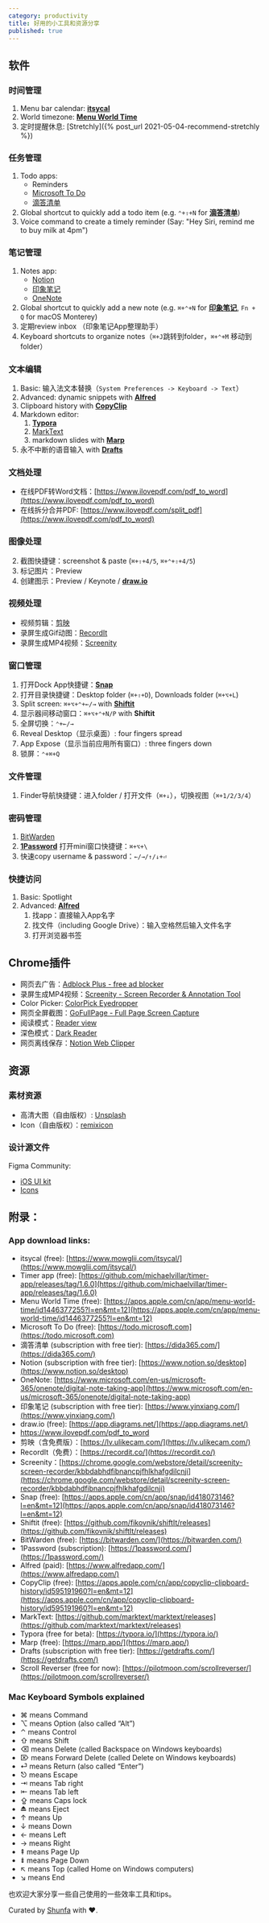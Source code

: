 ```yaml
---
category: productivity
title: 好用的小工具和资源分享
published: true
---
```


## 软件

### 时间管理

1. Menu bar calendar: [**itsycal**](https://www.mowglii.com/itsycal/)
1. World timezone: [**Menu World Time**](https://apps.apple.com/cn/app/menu-world-time/id1446377255?l=en&mt=12)
1. 定时提醒休息: [Stretchly]({% post_url 2021-05-04-recommend-stretchly %})


### 任务管理

1. Todo apps:
	- Reminders
	- [Microsoft To Do](https://todo.microsoft.com)
	- [滴答清单](https://dida365.com/)
1. Global shortcut to quickly add a todo item (e.g. `⌃+⇧+N` for [**滴答清单**](https://dida365.com/))
2. Voice command to create a timely reminder (Say: "Hey Siri, remind me to buy milk at 4pm")


### 笔记管理

1. Notes app:
	- [Notion](https://www.notion.so/desktop)
	- [印象笔记](https://www.yinxiang.com/)
	- [OneNote](https://www.microsoft.com/en-us/microsoft-365/onenote/digital-note-taking-app)
1. Global shortcut to quickly add a new note (e.g. `⌘+⌃+N` for [**印象笔记**](https://www.yinxiang.com/), `Fn + Q` for macOS Monterey)
2. 定期review inbox （印象笔记App整理助手）
3. Keyboard shortcuts to organize notes（`⌘+J`跳转到folder，`⌘+⌃+M` 移动到folder）


### 文本编辑

1. Basic: 输入法文本替换（`System Preferences -> Keyboard -> Text`）
2. Advanced: dynamic snippets with [**Alfred**](https://www.alfredapp.com/)
3. Clipboard history with [**CopyClip**](https://apps.apple.com/cn/app/copyclip-clipboard-history/id595191960?l=en&mt=12)
4. Markdown editor:
	1. **[Typora](https://typora.io/)**
    1. [MarkText](https://github.com/marktext/marktext/releases)
	2. markdown slides with **[Marp](https://marp.app/)**
5. 永不中断的语音输入 with **[Drafts](https://getdrafts.com/)**


### 文档处理

- 在线PDF转Word文档：[https://www.ilovepdf.com/pdf_to_word](https://www.ilovepdf.com/pdf_to_word)
- 在线拆分合并PDF: [https://www.ilovepdf.com/split_pdf](https://www.ilovepdf.com/pdf_to_word)

### 图像处理

2. 截图快捷键：screenshot & paste (`⌘+⇧+4/5`, `⌘+⌃+⇧+4/5`)
3. 标记图片：Preview
4. 创建图示：Preview / Keynote / [**draw.io**](https://app.diagrams.net/)

### 视频处理

- 视频剪辑：[剪映](https://lv.ulikecam.com/)
- 录屏生成Gif动图：[RecordIt](https://recordit.co/)
- 录屏生成MP4视频：[Screenity](https://chrome.google.com/webstore/detail/screenity-screen-recorder/kbbdabhdfibnancpjfhlkhafgdilcnji)

### 窗口管理

1. 打开Dock App快捷键：[**Snap**](https://apps.apple.com/cn/app/snap/id418073146?l=en&mt=12)
2. 打开目录快捷键：Desktop folder (`⌘+⇧+D`), Downloads folder (`⌘+⌥+L`)
3. Split screen: `⌘+⌥+⌃+←/→` with [**Shiftit**](https://github.com/fikovnik/shiftIt/releases)
4. 显示器间移动窗口：`⌘+⌥+⌃+N/P` with **Shiftit**
5. 全屏切换：`⌃+←/→ `
6. Reveal Desktop（显示桌面）: four fingers spread
7. App Expose（显示当前应用所有窗口）: three fingers down
8. 锁屏：`⌃+⌘+Q`

### 文件管理

1. Finder导航快捷键：进入folder / 打开文件（`⌘+↓`），切换视图（`⌘+1/2/3/4`）


### 密码管理

1. [BitWarden](https://bitwarden.com/)
1. **[1Password](https://1password.com/)** 打开mini窗口快捷键：`⌘+⌥+\`
2. 快速copy username & password：`←/→/↑/↓+⏎`

### 快捷访问

1. Basic: Spotlight
2. Advanced: **[Alfred](https://www.alfredapp.com/)**
   1. 找app：直接输入App名字
   2. 找文件（including Google Drive）：输入空格然后输入文件名字
   3. 打开浏览器书签

## Chrome插件

- 网页去广告：[Adblock Plus - free ad blocker](https://chrome.google.com/webstore/detail/adblock-plus-free-ad-bloc/cfhdojbkjhnklbpkdaibdccddilifddb)
- 录屏生成MP4视频：[Screenity - Screen Recorder & Annotation Tool](https://chrome.google.com/webstore/detail/screenity-screen-recorder/kbbdabhdfibnancpjfhlkhafgdilcnji)
- Color Picker: [ColorPick Eyedropper](https://chrome.google.com/webstore/detail/colorpick-eyedropper/ohcpnigalekghcmgcdcenkpelffpdolg)
- 网页全屏截图：[GoFullPage - Full Page Screen Capture](https://chrome.google.com/webstore/detail/gofullpage-full-page-scre/fdpohaocaechififmbbbbbknoalclacl)
- 阅读模式：[Reader view](https://chrome.google.com/webstore/detail/reader-view/ecabifbgmdmgdllomnfinbmaellmclnh)
- 深色模式：[Dark Reader](https://chrome.google.com/webstore/detail/dark-reader/eimadpbcbfnmbkopoojfekhnkhdbieeh)
- 网页离线保存：[Notion Web Clipper](https://chrome.google.com/webstore/detail/notion-web-clipper/knheggckgoiihginacbkhaalnibhilkk)


## 资源

### 素材资源

- 高清大图（自由版权）: [Unsplash](https://unsplash.com/)
- Icon（自由版权）：[remixicon](https://remixicon.com/)

### 设计源文件

Figma Community:
- [iOS UI kit](https://www.figma.com/community/file/984106517828363349)
- [Icons](https://www.figma.com/community/icons)


## 附录：

### App download links:

- itsycal (free): [https://www.mowglii.com/itsycal/](https://www.mowglii.com/itsycal/)
- Timer app (free): [https://github.com/michaelvillar/timer-app/releases/tag/1.6.0](https://github.com/michaelvillar/timer-app/releases/tag/1.6.0)
- Menu World Time (free): [https://apps.apple.com/cn/app/menu-world-time/id1446377255?l=en&mt=12](https://apps.apple.com/cn/app/menu-world-time/id1446377255?l=en&mt=12)
- Microsoft To Do (free): [https://todo.microsoft.com](https://todo.microsoft.com)
- 滴答清单 (subscription with free tier): [https://dida365.com/](https://dida365.com/)
- Notion (subscription with free tier): [https://www.notion.so/desktop](https://www.notion.so/desktop)
- OneNote: [https://www.microsoft.com/en-us/microsoft-365/onenote/digital-note-taking-app](https://www.microsoft.com/en-us/microsoft-365/onenote/digital-note-taking-app)
- 印象笔记 (subscription with free tier): [https://www.yinxiang.com/](https://www.yinxiang.com/)
- draw.io (free): [https://app.diagrams.net/](https://app.diagrams.net/)
- https://www.ilovepdf.com/pdf_to_word
- 剪映（含免费版）：[https://lv.ulikecam.com/](https://lv.ulikecam.com/)
- RecordIt（免费）：[https://recordit.co/](https://recordit.co/)
- Screenity：[https://chrome.google.com/webstore/detail/screenity-screen-recorder/kbbdabhdfibnancpjfhlkhafgdilcnji](https://chrome.google.com/webstore/detail/screenity-screen-recorder/kbbdabhdfibnancpjfhlkhafgdilcnji)
- Snap (free): [https://apps.apple.com/cn/app/snap/id418073146?l=en&mt=12](https://apps.apple.com/cn/app/snap/id418073146?l=en&mt=12)
- Shiftit (free): [https://github.com/fikovnik/shiftIt/releases](https://github.com/fikovnik/shiftIt/releases)
- BitWarden (free): [https://bitwarden.com/](https://bitwarden.com/)
- 1Password (subscription): [https://1password.com/](https://1password.com/)
- Alfred (paid): [https://www.alfredapp.com/](https://www.alfredapp.com/)
- CopyClip (free): [https://apps.apple.com/cn/app/copyclip-clipboard-history/id595191960?l=en&mt=12](https://apps.apple.com/cn/app/copyclip-clipboard-history/id595191960?l=en&mt=12)
- MarkText: [https://github.com/marktext/marktext/releases](https://github.com/marktext/marktext/releases)
- Typora (free for beta): [https://typora.io/](https://typora.io/)
- Marp (free): [https://marp.app/](https://marp.app/)
- Drafts (subscription with free tier): [https://getdrafts.com/](https://getdrafts.com/)
- Scroll Reverser (free for now): [https://pilotmoon.com/scrollreverser/](https://pilotmoon.com/scrollreverser/)



### Mac Keyboard Symbols explained

- ⌘ means Command
- ⌥ means Option (also called “Alt”)
- ⌃ means Control
- ⇧ means Shift
- ⌫ means Delete (called Backspace on Windows keyboards)
- ⌦ means Forward Delete (called Delete on Windows keyboards)
- ⏎ means Return (also called “Enter”)
- ⎋ means Escape
- ⇥ means Tab right
- ⇤ means Tab left
- ⇪ means Caps lock
- ⏏ means Eject
- ↑ means Up
- ↓ means Down
- ← means Left
- → means Right
- ⇞ means Page Up
- ⇟ means Page Down
- ↖︎ means Top (called Home on Windows computers)
- ↘︎ means End



也欢迎大家分享一些自己使用的一些效率工具和tips。



Curated by [Shunfa](https://twitter.com/goooooouwa) with ❤️.
